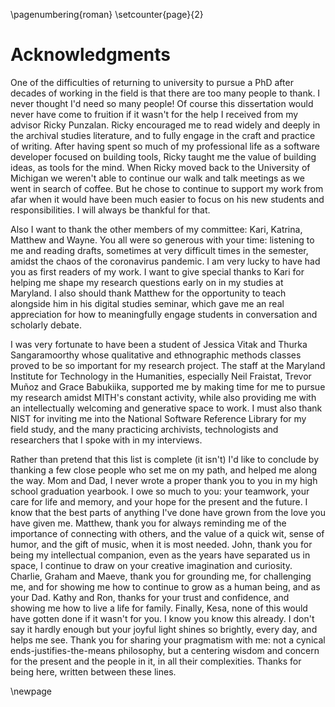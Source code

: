 \pagenumbering{roman}
\setcounter{page}{2}

# Acknowledgments

One of the difficulties of returning to university to pursue a PhD after
decades of working in the field is that there are too many people to thank.
I never thought I'd need so many people! Of course this dissertation would
never have come to fruition if it wasn't for the help I received from
my advisor Ricky Punzalan. Ricky encouraged me to read widely and deeply in the
archival studies literature, and to fully engage in the craft and practice of
writing. After having spent so much of my professional life as a software
developer focused on building tools, Ricky taught me the value of building
ideas, as tools for the mind. When Ricky moved back to the University of
Michigan we weren't able to continue our walk and talk meetings as we went in
search of coffee. But he chose to continue to support my work from afar when it
would have been much easier to focus on his new students and responsibilities.
I will always be thankful for that.

Also I want to thank the other members of my committee: Kari, Katrina, Matthew
and Wayne. You all were so generous with your time: listening to me and reading
drafts, sometimes at very difficult times in the semester, amidst the chaos
of the coronavirus pandemic. I am very lucky to have had you as first readers
of my work. I want to give special thanks to Kari for helping me shape my
research questions early on in my studies at Maryland. I also should thank
Matthew for the opportunity to teach alongside him in his digital studies
seminar, which gave me an real appreciation for how to meaningfully engage
students in conversation and scholarly debate.

I was very fortunate to have been a student of Jessica Vitak and Thurka
Sangaramoorthy whose qualitative and ethnographic methods classes proved to be
so important for my research project. The staff at the Maryland Institute for
Technology in the Humanities, especially Neil Fraistat, Trevor Muñoz and Grace
Babukiika, supported me by making time for me to pursue my research amidst
MITH's constant activity, while also providing me with an intellectually
welcoming and generative space to work. I must also thank NIST for inviting me
into the National Software Reference Library for my field study, and the many
practicing archivists, technologists and researchers that I spoke with in my
interviews.

Rather than pretend that this list is complete (it isn't) I'd like to
conclude by thanking a few close people who set me on my path, and helped me
along the way. Mom and Dad, I never wrote a proper thank you to you in my high
school graduation yearbook. I owe so much to you: your teamwork, your care for
life and memory, and your hope for the present and the future. I know that the
best parts of anything I've done have grown from the love you have given me.
Matthew, thank you for always reminding me of the importance of connecting with
others, and the value of a quick wit, sense of humor, and the gift of music,
when it is most needed. John, thank you for being my intellectual companion,
even as the years have separated us in space, I continue to draw on your
creative imagination and curiosity. Charlie, Graham and Maeve, thank you for
grounding me, for challenging me, and for showing me how to continue to grow as
a human being, and as your Dad. Kathy and Ron, thanks for your trust and
confidence, and showing me how to live a life for family. Finally, Kesa, none
of this would have gotten done if it wasn't for you. I know you know this
already. I don't say it hardly enough but your joyful light shines so brightly,
every day, and helps me see. Thank you for sharing your pragmatism with me: not
a cynical ends-justifies-the-means philosophy, but a centering wisdom and
concern for the present and the people in it, in all their complexities. Thanks
for being here, written between these lines.

\newpage
